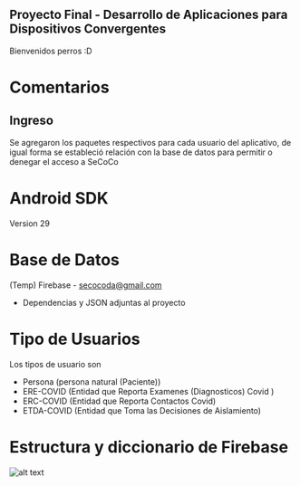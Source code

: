 ## Proyecto Final - Desarrollo de Aplicaciones para Dispositivos Convergentes

Bienvenidos perros :D

# Comentarios
## Ingreso
Se agregaron los paquetes respectivos para cada usuario del aplicativo, de igual forma se estableció
relación con la base de datos para permitir o denegar el acceso a SeCoCo

# Android SDK
Version 29
# Base de Datos
(Temp) Firebase - secocoda@gmail.com 
  - Dependencias y JSON adjuntas al proyecto

# Tipo de Usuarios
Los tipos de usuario son
- Persona (persona natural (Paciente))
- ERE-COVID (Entidad que Reporta Examenes (Diagnosticos) Covid )
- ERC-COVID (Entidad que Reporta Contactos Covid)
- ETDA-COVID (Entidad que Toma las Decisiones de Aislamiento)

# Estructura y diccionario de Firebase
![alt text](https://64.media.tumblr.com/dba8642da6b8b2a9c29825cf2b36d922/23d6f7ac24a18df4-46/s1280x1920/05b659b7d059a984bb5d70ec0e8d8d8b2d97faa8.png)
